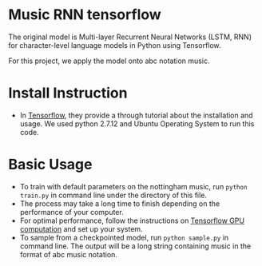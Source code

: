 # Music RNN tensorflow
The original model is Multi-layer Recurrent Neural Networks (LSTM, RNN) for character-level language models in Python using Tensorflow.

For this project, we apply the model onto abc notation music.

# Install Instruction
- In [Tensorflow](http://www.tensorflow.org), they provide a through tutorial about the installation and usage. We used python 2.7.12 and Ubuntu Operating System to run this code.

# Basic Usage
- To train with default parameters on the nottingham music, run `python train.py` in command line under the directory of this file.
- The process may take a long time to finish depending on the performance of your computer.
- For optimal performance, follow the instructions on [Tensorflow GPU computation](https://www.tensorflow.org/versions/r0.12/get_started/os_setup.html#optional-linux-enable-gpu-support) and set up your system.
- To sample from a checkpointed model, run `python sample.py` in command line. The output will be a long string containing music in the format of abc music notation.
